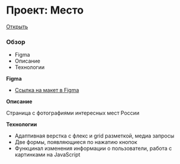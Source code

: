 # Проект: Место

[Открыть](https://kur0yuki.github.io/mesto-project/)

### Обзор

* Figma
* Описание
* Технологии

**Figma**

* [Ссылка на макет в Figma](https://www.figma.com/file/2cn9N9jSkmxD84oJik7xL7/JavaScript.-Sprint-4?node-id=0%3A1)

**Описание**

Страница с фотографиями интересных мест России

**Технологии**

* Адаптивная верстка с флекс и grid разметкой, медиа запросы
* Две формы, появляющиеся по нажатию кнопок
* Функцинал изменения информации о пользователи, работа с картинками на JavaScript
